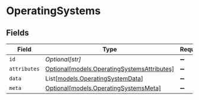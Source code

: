 # OperatingSystems


## Fields

| Field                                                                                  | Type                                                                                   | Required                                                                               | Description                                                                            |
| -------------------------------------------------------------------------------------- | -------------------------------------------------------------------------------------- | -------------------------------------------------------------------------------------- | -------------------------------------------------------------------------------------- |
| `id`                                                                                   | *Optional[str]*                                                                        | :heavy_minus_sign:                                                                     | N/A                                                                                    |
| `attributes`                                                                           | [Optional[models.OperatingSystemsAttributes]](../models/operatingsystemsattributes.md) | :heavy_minus_sign:                                                                     | N/A                                                                                    |
| `data`                                                                                 | List[[models.OperatingSystemData](../models/operatingsystemdata.md)]                   | :heavy_minus_sign:                                                                     | N/A                                                                                    |
| `meta`                                                                                 | [Optional[models.OperatingSystemsMeta]](../models/operatingsystemsmeta.md)             | :heavy_minus_sign:                                                                     | N/A                                                                                    |